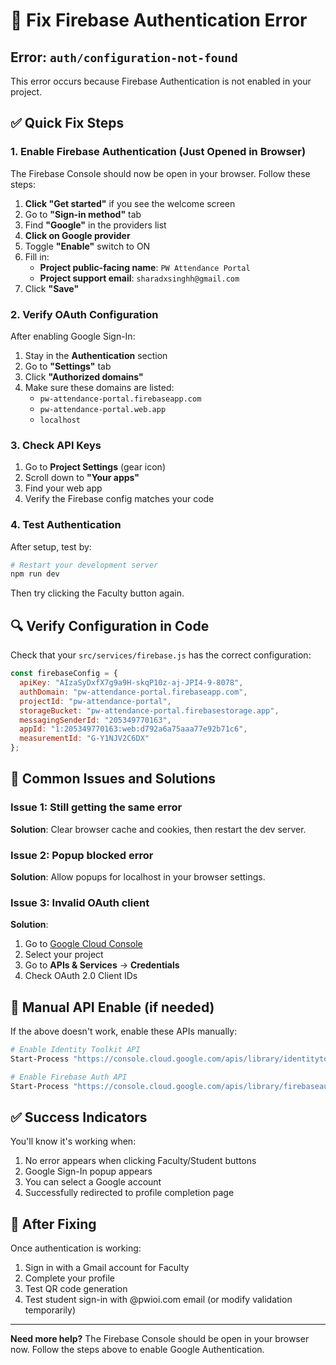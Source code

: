 # 🔧 Fix Firebase Authentication Error

## Error: `auth/configuration-not-found`

This error occurs because Firebase Authentication is not enabled in your project.

## ✅ Quick Fix Steps

### 1. Enable Firebase Authentication (Just Opened in Browser)

The Firebase Console should now be open in your browser. Follow these steps:

1. **Click "Get started"** if you see the welcome screen
2. Go to **"Sign-in method"** tab
3. Find **"Google"** in the providers list
4. **Click on Google provider**
5. Toggle **"Enable"** switch to ON
6. Fill in:
   - **Project public-facing name**: `PW Attendance Portal`
   - **Project support email**: `sharadxsinghh@gmail.com`
7. Click **"Save"**

### 2. Verify OAuth Configuration

After enabling Google Sign-In:

1. Stay in the **Authentication** section
2. Go to **"Settings"** tab
3. Click **"Authorized domains"**
4. Make sure these domains are listed:
   - `pw-attendance-portal.firebaseapp.com`
   - `pw-attendance-portal.web.app`
   - `localhost`

### 3. Check API Keys

1. Go to **Project Settings** (gear icon)
2. Scroll down to **"Your apps"**
3. Find your web app
4. Verify the Firebase config matches your code

### 4. Test Authentication

After setup, test by:

```bash
# Restart your development server
npm run dev
```

Then try clicking the Faculty button again.

## 🔍 Verify Configuration in Code

Check that your `src/services/firebase.js` has the correct configuration:

```javascript
const firebaseConfig = {
  apiKey: "AIzaSyDxfX7g9a9H-skqP10z-aj-JPI4-9-8078",
  authDomain: "pw-attendance-portal.firebaseapp.com",
  projectId: "pw-attendance-portal",
  storageBucket: "pw-attendance-portal.firebasestorage.app",
  messagingSenderId: "205349770163",
  appId: "1:205349770163:web:d792a6a75aaa77e92b71c6",
  measurementId: "G-Y1NJV2C6DX"
};
```

## 🚨 Common Issues and Solutions

### Issue 1: Still getting the same error
**Solution**: Clear browser cache and cookies, then restart the dev server.

### Issue 2: Popup blocked error
**Solution**: Allow popups for localhost in your browser settings.

### Issue 3: Invalid OAuth client
**Solution**: 
1. Go to [Google Cloud Console](https://console.cloud.google.com)
2. Select your project
3. Go to **APIs & Services** → **Credentials**
4. Check OAuth 2.0 Client IDs

## 📝 Manual API Enable (if needed)

If the above doesn't work, enable these APIs manually:

```bash
# Enable Identity Toolkit API
Start-Process "https://console.cloud.google.com/apis/library/identitytoolkit.googleapis.com?project=pw-attendance-portal"

# Enable Firebase Auth API
Start-Process "https://console.cloud.google.com/apis/library/firebaseauth.googleapis.com?project=pw-attendance-portal"
```

## ✅ Success Indicators

You'll know it's working when:
1. No error appears when clicking Faculty/Student buttons
2. Google Sign-In popup appears
3. You can select a Google account
4. Successfully redirected to profile completion page

## 🔄 After Fixing

Once authentication is working:

1. Sign in with a Gmail account for Faculty
2. Complete your profile
3. Test QR code generation
4. Test student sign-in with @pwioi.com email (or modify validation temporarily)

---

**Need more help?** The Firebase Console should be open in your browser now. Follow the steps above to enable Google Authentication.